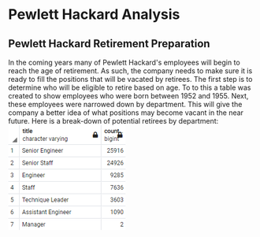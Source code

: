 # Pewlett Hackard Analysis
## Pewlett Hackard Retirement Preparation
In the coming years many of Pewlett Hackard's employees will begin to reach the age of retirement. As such, the company needs to make sure it is ready to fill the positions that will be vacated by retirees. The first step is to determine who will be eligible to retire based on age. To to this a table was created to show employees who were born between 1952 and 1955. Next, these employees were narrowed down by department. This will give the company a better idea of what positions may become vacant in the near future. Here is a break-down of potential retirees by department:
![](https://github.com/ryanstaudhammer/Pewlett_Hackard_Analysis/blob/main/Resources/Retirees_by_Dept.png)
